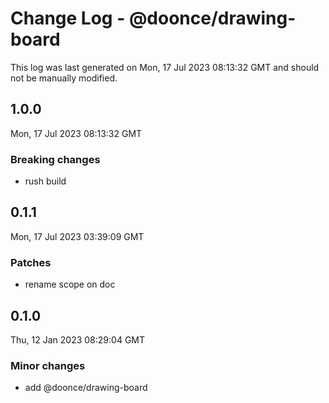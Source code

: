 # Change Log - @doonce/drawing-board

This log was last generated on Mon, 17 Jul 2023 08:13:32 GMT and should not be manually modified.

## 1.0.0
Mon, 17 Jul 2023 08:13:32 GMT

### Breaking changes

- rush build

## 0.1.1
Mon, 17 Jul 2023 03:39:09 GMT

### Patches

- rename scope on doc

## 0.1.0
Thu, 12 Jan 2023 08:29:04 GMT

### Minor changes

- add @doonce/drawing-board

